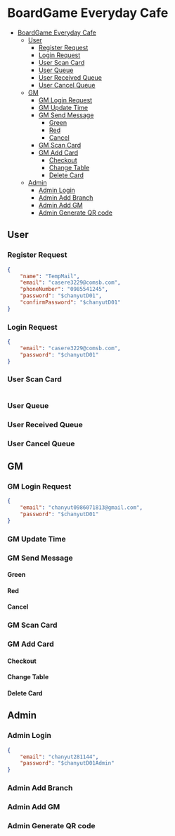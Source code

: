 # BoardGame Everyday Cafe

- [BoardGame Everyday Cafe](#boardgame-everyday-cafe)
  - [User](#user)
    - [Register Request](#register-request)
    - [Login Request](#login-request)
    - [User Scan Card](#user-scan-card)
    - [User Queue](#user-queue)
    - [User Received Queue](#user-received-queue)
    - [User Cancel Queue](#user-cancel-queue)
  - [GM](#gm)
    - [GM Login Request](#gm-login-request)
    - [GM Update Time](#gm-update-time)
    - [GM Send Message](#gm-send-message)
      - [Green](#green)
      - [Red](#red)
      - [Cancel](#cancel)
    - [GM Scan Card](#gm-scan-card)
    - [GM Add Card](#gm-add-card)
      - [Checkout](#checkout)
      - [Change Table](#change-table)
      - [Delete Card](#delete-card)
  - [Admin](#admin)
    - [Admin Login](#admin-login)
    - [Admin Add Branch](#admin-add-branch)
    - [Admin Add GM](#admin-add-gm)
    - [Admin Generate QR code](#admin-generate-qr-code)
  
## User

### Register Request

```json
{
    "name": "TempMail",
    "email": "casere3229@comsb.com",
    "phoneNumber": "0985541245",
    "password": "$chanyutD01",
    "confirmPassword": "$chanyutD01"
}
```

### Login Request

```json
{
    "email": "casere3229@comsb.com",
    "password": "$chanyutD01"
}
```

### User Scan Card

```js

```

### User Queue

### User Received Queue

### User Cancel Queue

## GM

### GM Login Request

```json
{
    "email": "chanyut0986071813@gmail.com",
    "password": "$chanyutD01"
}
```

### GM Update Time

### GM Send Message

#### Green

#### Red

#### Cancel

### GM Scan Card

### GM Add Card

#### Checkout

#### Change Table

#### Delete Card

## Admin

### Admin Login

```json
{
    "email": "chanyut281144",
    "password": "$chanyutD01Admin"
}
```

### Admin Add Branch

### Admin Add GM

### Admin Generate QR code
